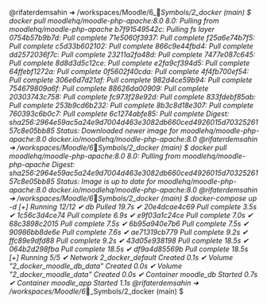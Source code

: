 @rifaterdemsahin ➜ /workspaces/Moodle/6_🔣_Symbols/2_docker (main) $ docker pull moodlehq/moodle-php-apache:8.0
8.0: Pulling from moodlehq/moodle-php-apache
b7f91549542c: Pulling fs layer 
0754b57b9b7d: Pull complete 
71e5060f3937: Pull complete 
f25a6e74b7f5: Pull complete 
c5d33b602102: Pull complete 
866c9e44fbd4: Pull complete 
dd2572036f7c: Pull complete 
23211a2fa48d: Pull complete 
7477e087c645: Pull complete 
8d8d3d5c12ce: Pull complete 
e2fa9cf394d5: Pull complete 
64ffebf1272a: Pull complete 
0f5602f40cda: Pull complete 
4f4fb700ef54: Pull complete 
306e6d7d21af: Pull complete 
982d4ce59b94: Pull complete 
754679809a6f: Pull complete 
88626da00909: Pull complete 
20303743c758: Pull complete 
fc973f28e92d: Pull complete 
833fdebf85ab: Pull complete 
253b9cd6b232: Pull complete 
8b3c8d18e307: Pull complete 
760393c6b0c7: Pull complete 
6c1274abfe85: Pull complete 
Digest: sha256:2964e59ac5a24e9d7004d463e3082db660ced4926015d7032526157c8e05bb85
Status: Downloaded newer image for moodlehq/moodle-php-apache:8.0
docker.io/moodlehq/moodle-php-apache:8.0
@rifaterdemsahin ➜ /workspaces/Moodle/6_🔣_Symbols/2_docker (main) $ docker pull moodlehq/moodle-php-apache:8.0
8.0: Pulling from moodlehq/moodle-php-apache
Digest: sha256:2964e59ac5a24e9d7004d463e3082db660ced4926015d7032526157c8e05bb85
Status: Image is up to date for moodlehq/moodle-php-apache:8.0
docker.io/moodlehq/moodle-php-apache:8.0
@rifaterdemsahin ➜ /workspaces/Moodle/6_🔣_Symbols/2_docker (main) $ docker-compose up -d
[+] Running 12/12
 ✔ db Pulled                                                                              19.7s 
   ✔ 20e4dcae4c69 Pull complete                                                            3.5s 
   ✔ 1c56c3d4ce74 Pull complete                                                            6.9s 
   ✔ e9f03a1c24ce Pull complete                                                            7.0s 
   ✔ 68c3898c2015 Pull complete                                                            7.5s 
   ✔ 6b95a940e7b6 Pull complete                                                            7.5s 
   ✔ 90986bb8de6e Pull complete                                                            7.6s 
   ✔ ae71319cb779 Pull complete                                                            9.2s 
   ✔ ffc89e9dfd88 Pull complete                                                            9.2s 
   ✔ 43d05e938198 Pull complete                                                           18.5s 
   ✔ 064b2d298fba Pull complete                                                           18.5s 
   ✔ df9a4d85569b Pull complete                                                           18.5s 
[+] Running 5/5
 ✔ Network 2_docker_default          Created                                               0.1s 
 ✔ Volume "2_docker_moodle_db_data"  Created                                               0.0s 
 ✔ Volume "2_docker_moodle_data"     Created                                               0.0s 
 ✔ Container moodle_db               Started                                               0.7s 
 ✔ Container moodle_app              Started                                               1.1s 
@rifaterdemsahin ➜ /workspaces/Moodle/6_🔣_Symbols/2_docker (main) $ 